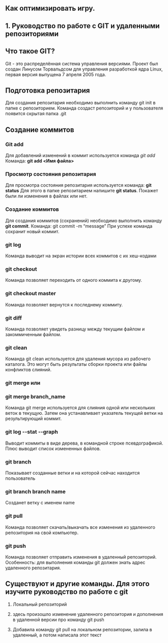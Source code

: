 ## Как оптимизировать игру.

## 1. Руководство по работе с GIT и удаленными репозиториями
## Что такое GIT? 
 Git - это распределённая система управления версиями. Проект был создан Линусом Торвальдсом для управления разработкой ядра Linux, первая версия выпущена 7 апреля 2005 года.
 ## Подготовка репозитария
 Для создания репозитария необходимо выполнить команду git init в папке с репозиторием. Команда создаст репозиторий и у пользователя появится скрытая папка .git
 ## Создание коммитов
 ### Git add
 Для добавлений изменений в коммит используется команда *git add*  
 Команда: **git add <Имя файла>** 
 ### Просмотр состояния репозитария
 Для просмотра состояния репозитария используется команда: **git status**
 Для этого в папке репозитарием напишите **git status**. Покажет были ли изменения в файлах или нет.
 ### Создание коммитов
 Для создания коммитов (сохранений) необходимо выполнить команду **git commit**. Команда: git commit -m “message”
 При успехе команда сохранит новый коммит.
 ### git log
 Команда выводит на экран истории всех коммитов с их хеш-кодами
 ### git checkout
 Команда позволяет переходить от одного коммита к другому. 
 ### git checkout master
 Команда позволяет вернутся к последнему коммиту. 
 ### git diff
 Команда позволяет увидеть разницу между текущим файлом и закоммиченным файлом.
 ### git clean 
 Команда git clean используется для удаления мусора из рабочего каталога. Это могут быть результаты сборки проекта или файлы конфликтов слияний.
### git merge  или
### git merge branch_name
 Команда git merge используется для слияния одной или нескольких веток в текущую. Затем она устанавливает указатель текущей ветки на результирующий коммит.
 ### git log --stat --graph 
 Выводит коммиты в виде дерева, в командной строке псевдографикой. Плюс выводит список измененных файлов.

 ### git branch 
 Показывает созданные ветки и на которой сейчас находится пользователь
 ### git branch branch name
 Созданет ветку с именем name
 
 ### git pull 
 Команда позволяет скачать/выкачать все изменения из удаленного репозитория на свой компьютер.

### git push
 Команда позволяет отправить изменения в удаленный репозиторий. Особенность: для выполнения команды  git должен знать адрес удаленного репозитария.
 
 ## Существуют и другие команды. Для этого изучите руководство по работе с git
  
 1. Локальный репозиторий
 
 2. здесь произошло изменение удаленного репозитория и дополнения в удаленной версии про команду git push
 
3. Добавила команду git pull на локальном репозитории, залила в удаленный, а потом написала этот текст
   
